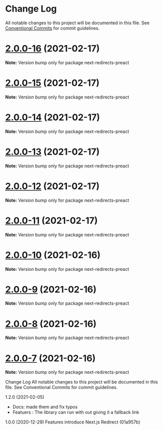 # Change Log

All notable changes to this project will be documented in this file.
See [Conventional Commits](https://conventionalcommits.org) for commit guidelines.

# [2.0.0-16](http://github.com/Mzaien/next-redirects/tree/main/packages/next-redirects-preact/compare/v2.0.0-15...v2.0.0-16) (2021-02-17)

**Note:** Version bump only for package next-redirects-preact





# [2.0.0-15](http://github.com/Mzaien/next-redirects/tree/main/packages/next-redirects-preact/compare/v2.0.0-14...v2.0.0-15) (2021-02-17)

**Note:** Version bump only for package next-redirects-preact





# [2.0.0-14](http://github.com/Mzaien/next-redirects/tree/main/packages/next-redirects-preact/compare/v2.0.0-13...v2.0.0-14) (2021-02-17)

**Note:** Version bump only for package next-redirects-preact





# [2.0.0-13](http://github.com/Mzaien/next-redirects/tree/main/packages/next-redirects-preact/compare/v2.0.0-12...v2.0.0-13) (2021-02-17)

**Note:** Version bump only for package next-redirects-preact





# [2.0.0-12](http://github.com/Mzaien/next-redirects/tree/main/packages/next-redirects-preact/compare/v2.0.0-11...v2.0.0-12) (2021-02-17)

**Note:** Version bump only for package next-redirects-preact





# [2.0.0-11](http://github.com/Mzaien/next-redirects/tree/main/packages/next-redirects-preact/compare/v2.0.0-10...v2.0.0-11) (2021-02-17)

**Note:** Version bump only for package next-redirects-preact





# [2.0.0-10](http://github.com/Mzaien/next-redirects/tree/main/packages/next-redirects-preact/compare/v2.0.0-9...v2.0.0-10) (2021-02-16)

**Note:** Version bump only for package next-redirects-preact





# [2.0.0-9](http://github.com/Mzaien/next-redirects/tree/main/packages/next-redirects-preact/compare/v2.0.0-8...v2.0.0-9) (2021-02-16)

**Note:** Version bump only for package next-redirects-preact





# [2.0.0-8](https://github.com/Mzaien/next-redirects/compare/v2.0.0-7...v2.0.0-8) (2021-02-16)

**Note:** Version bump only for package next-redirects-preact





# [2.0.0-7](https://github.com/Mzaien/next-redirects/compare/v2.0.0-6...v2.0.0-7) (2021-02-16)

**Note:** Version bump only for package next-redirects-preact





Change Log
All notable changes to this project will be documented in this file. See Conventional Commits for commit guidelines.

1.2.0 (2021-02-05)
- Docs: made them and fix typos 
- Featuers : The library can run with out giving it a fallback link

1.0.0 (2020-12-29)
Features
introduce Next.js Redirect (01a957b)
